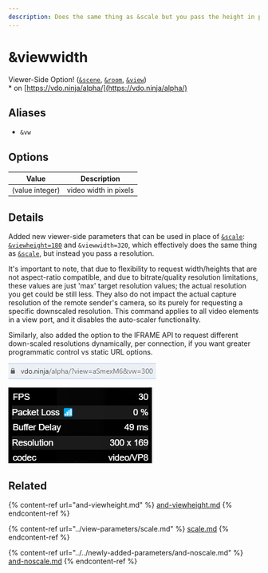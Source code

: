 ```yaml
---
description: Does the same thing as &scale but you pass the height in pixels
---
```


# \&viewwidth

Viewer-Side Option! ([`&scene`](../view-parameters/scene.md), [`&room`](../../general-settings/room.md), [`&view`](../view-parameters/view.md))\
\* on [https://vdo.ninja/alpha/](https://vdo.ninja/alpha/)

## Aliases

* `&vw`

## Options

| Value           | Description           |
| --------------- | --------------------- |
| (value integer) | video width in pixels |

## Details

Added new viewer-side parameters that can be used in place of [`&scale`](../view-parameters/scale.md): [`&viewheight=180`](and-viewheight.md) and `&viewwidth=320`, which effectively does the same thing as [`&scale`](../view-parameters/scale.md), but instead you pass a resolution.&#x20;

It's important to note, that due to flexibility to request width/heights that are not aspect-ratio compatible, and due to bitrate/quality resolution limitations, these values are just 'max' target resolution values; the actual resolution you get could be still less. They also do not impact the actual capture resolution of the remote sender's camera, so its purely for requesting a specific downscaled resolution. This command applies to all video elements in a view port, and it disables the auto-scaler functionality.

Similarly, also added the option to the IFRAME API to request different down-scaled resolutions dynamically, per connection, if you want greater programmatic control vs static URL options.

![](<../../.gitbook/assets/image (105).png>)

![](<../../.gitbook/assets/image (104).png>)

## Related

{% content-ref url="and-viewheight.md" %}
[and-viewheight.md](and-viewheight.md)
{% endcontent-ref %}

{% content-ref url="../view-parameters/scale.md" %}
[scale.md](../view-parameters/scale.md)
{% endcontent-ref %}

{% content-ref url="../../newly-added-parameters/and-noscale.md" %}
[and-noscale.md](../../newly-added-parameters/and-noscale.md)
{% endcontent-ref %}
